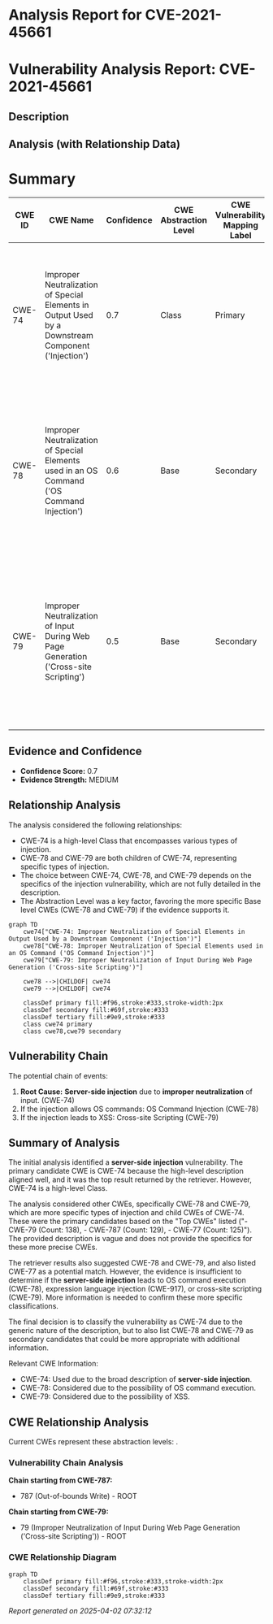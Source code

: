 # Analysis Report for CVE-2021-45661

# Vulnerability Analysis Report: CVE-2021-45661

## Description



## Analysis (with Relationship Data)

# Summary
| CWE ID | CWE Name | Confidence | CWE Abstraction Level | CWE Vulnerability Mapping Label | CWE-Vulnerability Mapping Notes |
|---|---|---|---|---|---|
| CWE-74 | Improper Neutralization of Special Elements in Output Used by a Downstream Component ('Injection') | 0.7 | Class | Primary | The vulnerability is described as **server-side injection**, which aligns with the general concept of CWE-74. However, it's a high-level classification. |
| CWE-78 | Improper Neutralization of Special Elements used in an OS Command ('OS Command Injection') | 0.6 | Base | Secondary | If the server-side injection allows for the execution of OS commands, then CWE-78 would be a more specific classification than CWE-74. Requires more information to confirm. |
| CWE-79 | Improper Neutralization of Input During Web Page Generation ('Cross-site Scripting') | 0.5 | Base | Secondary | If the server-side injection leads to the generation of a web page with un-neutralized input, resulting in XSS, then CWE-79 would be applicable. Requires more information to confirm. |

## Evidence and Confidence

*   **Confidence Score:** 0.7
*   **Evidence Strength:** MEDIUM

## Relationship Analysis
The analysis considered the following relationships:
  - CWE-74 is a high-level Class that encompasses various types of injection.
  - CWE-78 and CWE-79 are both children of CWE-74, representing specific types of injection.
  - The choice between CWE-74, CWE-78, and CWE-79 depends on the specifics of the injection vulnerability, which are not fully detailed in the description.
  - The Abstraction Level was a key factor, favoring the more specific Base level CWEs (CWE-78 and CWE-79) if the evidence supports it.

```mermaid
graph TD
    cwe74["CWE-74: Improper Neutralization of Special Elements in Output Used by a Downstream Component ('Injection')"]
    cwe78["CWE-78: Improper Neutralization of Special Elements used in an OS Command ('OS Command Injection')"]
    cwe79["CWE-79: Improper Neutralization of Input During Web Page Generation ('Cross-site Scripting')"]
    
    cwe78 -->|CHILDOF| cwe74
    cwe79 -->|CHILDOF| cwe74
    
    classDef primary fill:#f96,stroke:#333,stroke-width:2px
    classDef secondary fill:#69f,stroke:#333
    classDef tertiary fill:#9e9,stroke:#333
    class cwe74 primary
    class cwe78,cwe79 secondary
```

## Vulnerability Chain
The potential chain of events:
  1. **Root Cause:** **Server-side injection** due to **improper neutralization** of input. (CWE-74)
  2. If the injection allows OS commands: OS Command Injection (CWE-78)
  3. If the injection leads to XSS: Cross-site Scripting (CWE-79)

## Summary of Analysis
The initial analysis identified a **server-side injection** vulnerability. The primary candidate CWE is CWE-74 because the high-level description aligned well, and it was the top result returned by the retriever. However, CWE-74 is a high-level Class.

The analysis considered other CWEs, specifically CWE-78 and CWE-79, which are more specific types of injection and child CWEs of CWE-74. These were the primary candidates based on the "Top CWEs" listed ("- CWE-79 (Count: 138), - CWE-787 (Count: 129), - CWE-77 (Count: 125)"). The provided description is vague and does not provide the specifics for these more precise CWEs.

The retriever results also suggested CWE-78 and CWE-79, and also listed CWE-77 as a potential match. However, the evidence is insufficient to determine if the **server-side injection** leads to OS command execution (CWE-78), expression language injection (CWE-917), or cross-site scripting (CWE-79). More information is needed to confirm these more specific classifications.

The final decision is to classify the vulnerability as CWE-74 due to the generic nature of the description, but to also list CWE-78 and CWE-79 as secondary candidates that could be more appropriate with additional information.

Relevant CWE Information:
- CWE-74: Used due to the broad description of **server-side injection**.
- CWE-78: Considered due to the possibility of OS command execution.
- CWE-79: Considered due to the possibility of XSS.


## CWE Relationship Analysis

Current CWEs represent these abstraction levels: .


### Vulnerability Chain Analysis

**Chain starting from CWE-787:**
- 787 (Out-of-bounds Write) - ROOT


**Chain starting from CWE-79:**
- 79 (Improper Neutralization of Input During Web Page Generation ('Cross-site Scripting')) - ROOT



### CWE Relationship Diagram

```mermaid
graph TD
    classDef primary fill:#f96,stroke:#333,stroke-width:2px
    classDef secondary fill:#69f,stroke:#333
    classDef tertiary fill:#9e9,stroke:#333
```



*Report generated on 2025-04-02 07:32:12*
